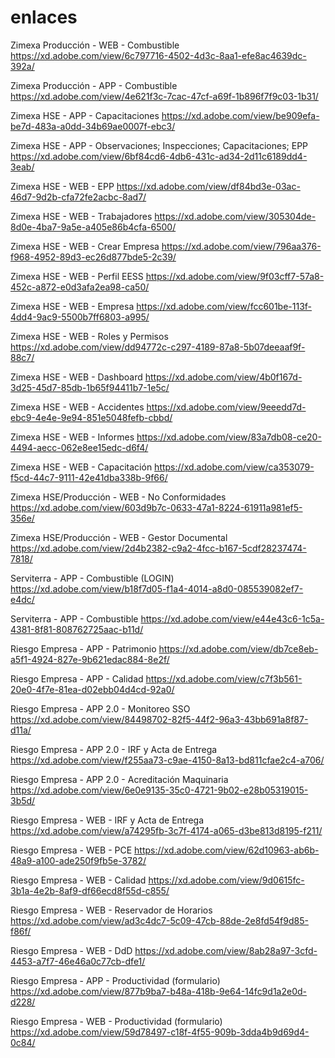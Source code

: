# enlaces

Zimexa Producción - WEB - Combustible
https://xd.adobe.com/view/6c797716-4502-4d3c-8aa1-efe8ac4639dc-392a/

Zimexa Producción - APP - Combustible
https://xd.adobe.com/view/4e621f3c-7cac-47cf-a69f-1b896f7f9c03-1b31/

Zimexa HSE - APP - Capacitaciones
https://xd.adobe.com/view/be909efa-be7d-483a-a0dd-34b69ae0007f-ebc3/

Zimexa HSE - APP - Observaciones; Inspecciones; Capacitaciones; EPP
https://xd.adobe.com/view/6bf84cd6-4db6-431c-ad34-2d11c6189dd4-3eab/

Zimexa HSE - WEB - EPP
https://xd.adobe.com/view/df84bd3e-03ac-46d7-9d2b-cfa72fe2acbc-8ad7/

Zimexa HSE - WEB - Trabajadores
https://xd.adobe.com/view/305304de-8d0e-4ba7-9a5e-a405e86b4cfa-6500/

Zimexa HSE - WEB - Crear Empresa
https://xd.adobe.com/view/796aa376-f968-4952-89d3-ec26d877bde5-2c39/

Zimexa HSE - WEB - Perfil EESS
https://xd.adobe.com/view/9f03cff7-57a8-452c-a872-e0d3afa2ea98-ca50/

Zimexa HSE - WEB - Empresa
https://xd.adobe.com/view/fcc601be-113f-4dd4-9ac9-5500b7ff6803-a995/

Zimexa HSE - WEB - Roles y Permisos
https://xd.adobe.com/view/dd94772c-c297-4189-87a8-5b07deeaaf9f-88c7/

Zimexa HSE - WEB - Dashboard
https://xd.adobe.com/view/4b0f167d-3d25-45d7-85db-1b65f94411b7-1e5c/

Zimexa HSE - WEB - Accidentes
https://xd.adobe.com/view/9eeedd7d-ebc9-4e4e-9e94-851e5048fefb-cbbd/

Zimexa HSE - WEB - Informes
https://xd.adobe.com/view/83a7db08-ce20-4494-aecc-062e8ee15edc-d6f4/

Zimexa HSE - WEB - Capacitación
https://xd.adobe.com/view/ca353079-f5cd-44c7-9111-42e41dba338b-9f66/

Zimexa HSE/Producción - WEB - No Conformidades
https://xd.adobe.com/view/603d9b7c-0633-47a1-8224-61911a981ef5-356e/

Zimexa HSE/Producción - WEB - Gestor Documental
https://xd.adobe.com/view/2d4b2382-c9a2-4fcc-b167-5cdf28237474-7818/

Serviterra - APP - Combustible (LOGIN)
https://xd.adobe.com/view/b18f7d05-f1a4-4014-a8d0-085539082ef7-e4dc/

Serviterra - APP - Combustible
https://xd.adobe.com/view/e44e43c6-1c5a-4381-8f81-808762725aac-b11d/

Riesgo Empresa - APP - Patrimonio
https://xd.adobe.com/view/db7ce8eb-a5f1-4924-827e-9b621edac884-8e2f/

Riesgo Empresa - APP - Calidad
https://xd.adobe.com/view/c7f3b561-20e0-4f7e-81ea-d02ebb04d4cd-92a0/

Riesgo Empresa - APP 2.0 - Monitoreo SSO
https://xd.adobe.com/view/84498702-82f5-44f2-96a3-43bb691a8f87-d11a/

Riesgo Empresa - APP 2.0 - IRF y Acta de Entrega
https://xd.adobe.com/view/f255aa73-c9ae-4150-8a13-bd811cfae2c4-a706/

Riesgo Empresa - APP 2.0 - Acreditación Maquinaria
https://xd.adobe.com/view/6e0e9135-35c0-4721-9b02-e28b05319015-3b5d/

Riesgo Empresa - WEB - IRF y Acta de Entrega
https://xd.adobe.com/view/a74295fb-3c7f-4174-a065-d3be813d8195-f211/

Riesgo Empresa - WEB - PCE
https://xd.adobe.com/view/62d10963-ab6b-48a9-a100-ade250f9fb5e-3782/

Riesgo Empresa - WEB - Calidad
https://xd.adobe.com/view/9d0615fc-3b1a-4e2b-8af9-df66ecd8f55d-c855/

Riesgo Empresa - WEB - Reservador de Horarios
https://xd.adobe.com/view/ad3c4dc7-5c09-47cb-88de-2e8fd54f9d85-f86f/

Riesgo Empresa - WEB - DdD
https://xd.adobe.com/view/8ab28a97-3cfd-4453-a7f7-46e46a0c77cb-dfe1/

Riesgo Empresa - APP - Productividad (formulario)
https://xd.adobe.com/view/877b9ba7-b48a-418b-9e64-14fc9d1a2e0d-d228/

Riesgo Empresa - WEB - Productividad (formulario)
https://xd.adobe.com/view/59d78497-c18f-4f55-909b-3dda4b9d69d4-0c84/
